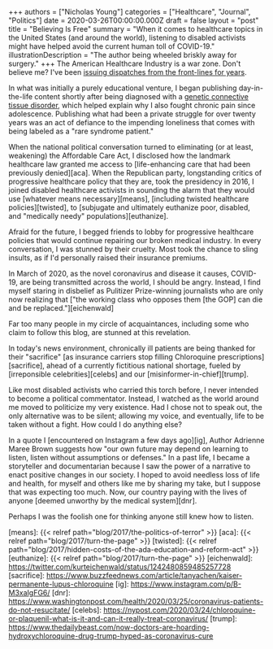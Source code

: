 +++
authors = ["Nicholas Young"]
categories = ["Healthcare", "Journal", "Politics"]
date = 2020-03-26T00:00:00.000Z
draft = false
layout = "post"
title = "Believing Is Free"
summary = "When it comes to healthcare topics in the United States (and around the world), listening to disabled activists might have helped avoid the current human toll of COVID-19."
illustrationDescription = "The author being wheeled briskly away for surgery."
+++
The American Healthcare Industry is a war zone. Don't believe me? I've been [issuing dispatches from the front-lines for years][healthcare].

In what was initially a purely educational venture, I began publishing day-in-the-life content shortly after being diagnosed with a [genetic connective tissue disorder][eds], which helped explain why I also fought chronic pain since adolescence. Publishing what had been a private struggle for over twenty years was an act of defiance to the impending loneliness that comes with being labeled as a "rare syndrome patient."

When the national political conversation turned to eliminating (or at least, weakening) the Affordable Care Act, I disclosed how the landmark healthcare law granted me access to [life-enhancing care that had been previously denied][aca]. When the Republican party, longstanding critics of progressive healthcare policy that they are, took the presidency in 2016, I joined disabled healthcare activists in sounding the alarm that they would use [whatever means necessary][means], [including twisted healthcare policies][twisted], to [subjugate and ultimately euthanize poor, disabled, and "medically needy" populations][euthanize].

Afraid for the future, I begged friends to lobby for progressive healthcare policies that would continue repairing our broken medical industry. In every conversation, I was stunned by their cruelty. Most took the chance to sling insults, as if I'd personally raised their insurance premiums.

In March of 2020, as the novel coronavirus and disease it causes, COVID-19, are being transmitted across the world, I should be angry. Instead, I find myself staring in disbelief as Pulitizer Prize-winning journalists who are only now realizing that ["the working class who opposes them [the GOP] can die and be replaced."][eichenwald]

Far too many people in my circle of acquaintances, including some who claim to follow this blog, are stunned at this revelation.

In today's news environment, chronically ill patients are being thanked for their "sacrifice" [as insurance carriers stop filling Chloroquine prescriptions][sacrifice], ahead of a currently fictitious national shortage, fueled by [irreponsible celebrities][celebs] and our [misinformer-in-chief][trump].

Like most disabled activists who carried this torch before, I never intended to become a political commentator. Instead, I watched as the world around me moved to politicize my very existence. Had I chose not to speak out, the only alternative was to be silent; allowing my voice, and eventually, life to be taken without a fight. How could I do anything else?

In a quote I [encountered on Instagram a few days ago][ig], Author Adrienne Maree Brown suggests how "our own future may depend on learning to listen, listen without assumptions or defenses." In a past life, I became a storyteller and documentarian because I saw the power of a narrative to enact positive changes in our society. I hoped to avoid needless loss of life and health, for myself and others like me by sharing my take, but I suppose that was expecting too much. Now, our country paying with the lives of anyone [deemed unworthy by the medical system][dnr].

Perhaps I was the foolish one for thinking anyone still knew how to listen.

[healthcare]: /blog/category/healthcare/
[eds]: /blog/category/ehlers-danlos-syndrome/
[means]: {{< relref path="blog/2017/the-politics-of-terror" >}}
[aca]: {{< relref path="blog/2017/turn-the-page" >}}
[twisted]: {{< relref path="blog/2017/hidden-costs-of-the-ada-education-and-reform-act" >}}
[euthanize]: {{< relref path="blog/2017/turn-the-page" >}}
[eichenwald]: https://twitter.com/kurteichenwald/status/1242480859485257728
[sacrifice]: https://www.buzzfeednews.com/article/tanyachen/kaiser-permanente-lupus-chloroquine
[ig]: https://www.instagram.com/p/B-M3xaIgFG6/
[dnr]: https://www.washingtonpost.com/health/2020/03/25/coronavirus-patients-do-not-resucitate/
[celebs]: https://nypost.com/2020/03/24/chloroquine-or-plaquenil-what-is-it-and-can-it-really-treat-coronavirus/
[trump]: https://www.thedailybeast.com/now-doctors-are-hoarding-hydroxychloroquine-drug-trump-hyped-as-coronavirus-cure
